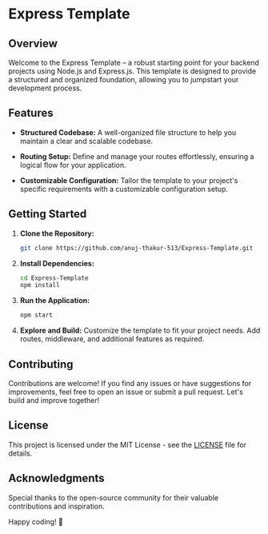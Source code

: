# Express Template

## Overview

Welcome to the Express Template – a robust starting point for your backend projects using Node.js and Express.js. This template is designed to provide a structured and organized foundation, allowing you to jumpstart your development process.

## Features

- **Structured Codebase:** A well-organized file structure to help you maintain a clear and scalable codebase.

- **Routing Setup:** Define and manage your routes effortlessly, ensuring a logical flow for your application.

- **Customizable Configuration:** Tailor the template to your project's specific requirements with a customizable configuration setup.

## Getting Started

1. **Clone the Repository:**
   ```bash
   git clone https://github.com/anuj-thakur-513/Express-Template.git
   ```

2. **Install Dependencies:**
   ```bash
   cd Express-Template
   npm install
   ```

3. **Run the Application:**
   ```bash
   npm start
   ```

4. **Explore and Build:**
   Customize the template to fit your project needs. Add routes, middleware, and additional features as required.

## Contributing

Contributions are welcome! If you find any issues or have suggestions for improvements, feel free to open an issue or submit a pull request. Let's build and improve together!

## License

This project is licensed under the MIT License - see the [LICENSE](LICENSE) file for details.

## Acknowledgments

Special thanks to the open-source community for their valuable contributions and inspiration.

Happy coding! 🚀
